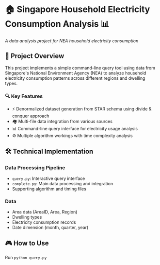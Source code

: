 # 🏠 Singapore Household Electricity Consumption Analysis 📊
*A data analysis project for NEA household electricity consumption*

## 🎯 Project Overview
This project implements a simple command-line query tool using data from Singapore's National Environment Agency (NEA) to analyze household electricity consumption patterns across different regions and dwelling types.

### 🔍 Key Features
- ⚡ Denormalized dataset generation from STAR schema using divide & conquer approach
- 🏘️ Multi-file data integration from various sources
- 📊 Command-line query interface for electricity usage analysis
- ⚙️ Multiple algorithm workings with time complexity analysis

## 🛠️ Technical Implementation
### Data Processing Pipeline
- `query.py`: Interactive query interface
- `complete.py`: Main data processing and integration
- Supporting algorithm and timing files

### Data
- Area data (AreaID, Area, Region)
- Dwelling types
- Electricity consumption records
- Date dimension (month, quarter, year)

## 🎮 How to Use
Run `python query.py`

